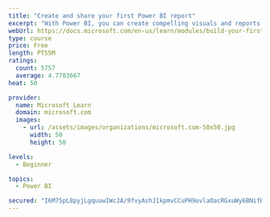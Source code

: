```yaml
---
title: "Create and share your first Power BI report"
excerpt: "With Power BI, you can create compelling visuals and reports. In this module, you learn how to use Power BI Desktop to connect to data, build visuals, and create a report that you can share with others in your organization. You then learn how to publish the report to the Power BI service, so that others can see your insights and benefit from your work."
webUrl: https://docs.microsoft.com/en-us/learn/modules/build-your-first-power-bi-report/
type: course
price: Free
length: PT55M
ratings:
  count: 5757
  average: 4.7703667
heat: 50

provider:
  name: Microsoft Learn
  domain: microsoft.com
  images:
    - url: /assets/images/organizations/microsoft.com-50x50.jpg
      width: 50
      height: 50

levels:
  - Beginner

topics:
  - Power BI

secured: "I6M75pL8pyjLgquuwIWcJA/9fvyAshJ1kpmvCCuPH9ovlaOacRGxuWy6BNifHB15uLuRcsMHRTZYrrCObpwIWOvhBnW+mZvWLN7GfXw9kjbyq6Ag9r6r+8wGgEh/aClTmrg3Ybrbb6/A7B/koevOphehPSm3lIofdVdqq58HVT0v3j6eJ9G2Xaf0TZo9kUZ+fKyM5BsW5c+WWnIOAV1vDJpyPiyzURtakOhlqZXLwm2Imm4phQGMugbVZejyDjz8M1b/FRZfl/zjg5aGG8yZ5RDFHehbBYOCpdf2CAmhliquZlpHRJYowbXJswSo3ys6HDOycD5ZrnWaLCN0sZLZMbTb5frWmAtoLhw2sfxnR6k5H0agKs5VG6jim3PaubaVbKsRcZJxCoPvgUwHT1XV9yUcCOJosULHYSJzMs+lskw=;ocrEFwRL45162FaI4CR9bA=="
---
```


